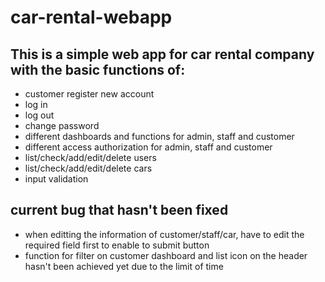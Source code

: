 # car-rental-webapp

## This is a simple web app for car rental company with the basic functions of:
* customer register new account
* log in
* log out
* change password
* different dashboards and functions for admin, staff and customer
* different access authorization for admin, staff and customer
* list/check/add/edit/delete users
* list/check/add/edit/delete cars
* input validation
  

## current bug that hasn't been fixed
* when editting the information of customer/staff/car, have to edit the required field first to enable to submit button
* function for filter on customer dashboard and list icon on the header hasn't been achieved yet due to the limit of time
